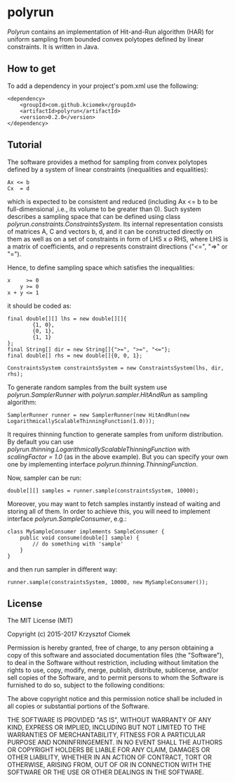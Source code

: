 # polyrun

_Polyrun_ contains an implementation of Hit-and-Run algorithm (HAR) for uniform sampling from bounded convex polytopes defined by linear constraints.
It is written in Java.

## How to get

To add a dependency in your project's pom.xml use the following:

    <dependency>
        <groupId>com.github.kciomek</groupId>
        <artifactId>polyrun</artifactId>
        <version>0.2.0</version>
    </dependency>

## Tutorial

The software provides a method for sampling from convex polytopes defined by a system of linear constraints
(inequalities and equalities):

    Ax <= b
    Cx  = d

which is expected to be consistent and reduced (including Ax <= b to be full-dimensional ,i.e., its volume to be greater than 0).
Such system describes a sampling space that can be defined using class _polyrun.constraints.ConstraintsSystem_.
Its internal representation consists of matrices A, C and vectors b, d, and it can be constructed
directly on them as well as on a set of constraints in form of LHS x _o_ RHS, where LHS is a matrix of coefficients,
and _o_ represents constraint directions ("<=", "=>" or "=").

Hence, to define sampling space which satisfies the inequalities:

    x     >= 0
        y >= 0
    x + y <= 1

it should be coded as:

    final double[][] lhs = new double[][]{
            {1, 0},
            {0, 1},
            {1, 1}
    };
    final String[] dir = new String[]{">=", ">=", "<="};
    final double[] rhs = new double[]{0, 0, 1};

    ConstraintsSystem constraintsSystem = new ConstraintsSystem(lhs, dir, rhs);

To generate random samples from the built system use _polyrun.SamplerRunner_ with _polyrun.sampler.HitAndRun_
as sampling algorithm:

    SamplerRunner runner = new SamplerRunner(new HitAndRun(new LogarithmicallyScalableThinningFunction(1.0)));


It requires thinning function to generate samples from uniform distribution.
By default you can use _polyrun.thinning.LogarithmicallyScalableThinningFunction_ with _scalingFactor = 1.0_ 
(as in the above example). But you can specify your own one by implementing interface _polyrun.thinning.ThinningFunction_.

Now, sampler can be run:

    double[][] samples = runner.sample(constraintsSystem, 10000);

Moreover, you may want to fetch samples instantly instead of waiting and storing all of them. In order to achieve this,
you will need to implement interface _polyrun.SampleConsumer_, e.g.:

    class MySampleConsumer implements SampleConsumer {
        public void consume(double[] sample) {
            // do something with 'sample'
        }
    }

and then run sampler in different way:

    runner.sample(constraintsSystem, 10000, new MySampleConsumer());

## License

The MIT License (MIT)

Copyright (c) 2015-2017 Krzysztof Ciomek

Permission is hereby granted, free of charge, to any person obtaining a copy
of this software and associated documentation files (the "Software"), to deal
in the Software without restriction, including without limitation the rights
to use, copy, modify, merge, publish, distribute, sublicense, and/or sell
copies of the Software, and to permit persons to whom the Software is
furnished to do so, subject to the following conditions:

The above copyright notice and this permission notice shall be included in
all copies or substantial portions of the Software.

THE SOFTWARE IS PROVIDED "AS IS", WITHOUT WARRANTY OF ANY KIND, EXPRESS OR
IMPLIED, INCLUDING BUT NOT LIMITED TO THE WARRANTIES OF MERCHANTABILITY,
FITNESS FOR A PARTICULAR PURPOSE AND NONINFRINGEMENT. IN NO EVENT SHALL THE
AUTHORS OR COPYRIGHT HOLDERS BE LIABLE FOR ANY CLAIM, DAMAGES OR OTHER
LIABILITY, WHETHER IN AN ACTION OF CONTRACT, TORT OR OTHERWISE, ARISING FROM,
OUT OF OR IN CONNECTION WITH THE SOFTWARE OR THE USE OR OTHER DEALINGS IN
THE SOFTWARE.
